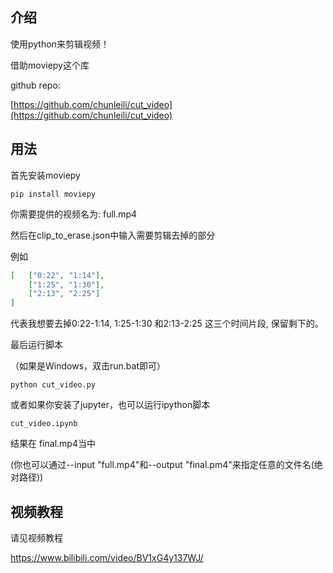 ## 介绍
使用python来剪辑视频！

借助moviepy这个库

github repo: 

[https://github.com/chunleili/cut_video](https://github.com/chunleili/cut_video)
## 用法
首先安装moviepy
```
pip install moviepy
```

你需要提供的视频名为: full.mp4

然后在clip_to_erase.json中输入需要剪辑去掉的部分

例如
```json
[   ["0:22", "1:14"],
    ["1:25", "1:30"],
    ["2:13", "2:25"]
]
```

代表我想要去掉0:22-1:14, 1:25-1:30 和2:13-2:25 这三个时间片段, 保留剩下的。



最后运行脚本

（如果是Windows，双击run.bat即可）

```
python cut_video.py
```

或者如果你安装了jupyter，也可以运行ipython脚本

```
cut_video.ipynb
```

结果在 final.mp4当中

(你也可以通过--input "full.mp4"和--output "final.pm4"来指定任意的文件名(绝对路径))

## 视频教程

请见视频教程

https://www.bilibili.com/video/BV1xG4y137WJ/
